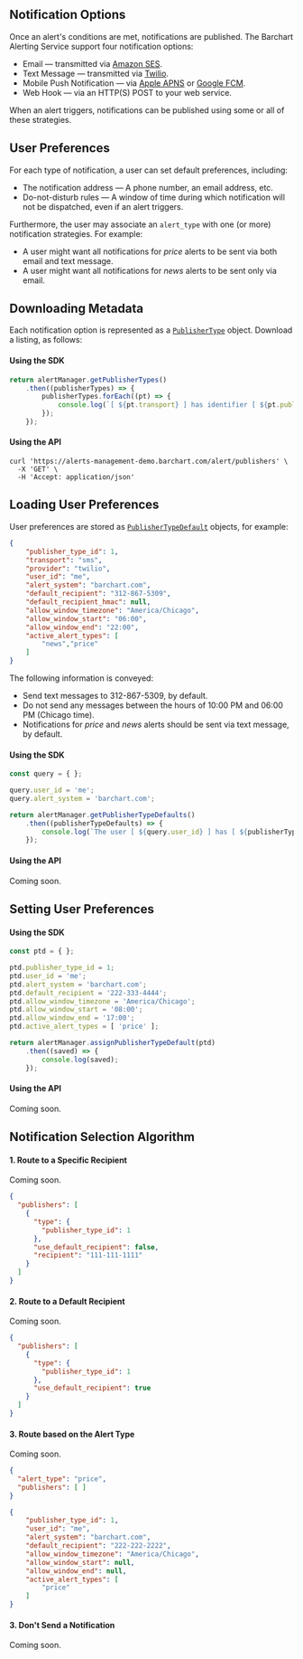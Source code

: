 ## Notification Options

Once an alert's conditions are met, notifications are published. The Barchart Alerting Service support four notification options:

* Email — transmitted via [Amazon SES](https://aws.amazon.com/ses/).
* Text Message — transmitted via [Twilio](https://www.twilio.com/).
* Mobile Push Notification — via [Apple APNS](https://en.wikipedia.org/wiki/Apple_Push_Notification_service) or [Google FCM](https://firebase.google.com/docs/cloud-messaging).
* Web Hook — via an HTTP(S) POST to your web service.

When an alert triggers, notifications can be published using some or all of these strategies.

## User Preferences

For each type of notification, a user can set default preferences, including:

* The notification address — A phone number, an email address, etc.
* Do-not-disturb rules — A window of time during which notification will not be dispatched, even if an alert triggers.

Furthermore, the user may associate an ```alert_type``` with one (or more) notification strategies. For example:

* A user might want all notifications for _price_ alerts to be sent via both email and text message. 
* A user might want all notifications for _news_ alerts to be sent only via email.

## Downloading Metadata

Each notification option is represented as a [```PublisherType```](/content/sdk/lib-data?id=schemapublishertype) object. Download a listing, as follows:

#### Using the SDK

```js
return alertManager.getPublisherTypes()
	.then((publisherTypes) => {
		publisherTypes.forEach((pt) => {
			console.log(`[ ${pt.transport} ] has identifier [ ${pt.publisher_type_id} ]`);	
		});	
	});
```

#### Using the API

```shell
curl 'https://alerts-management-demo.barchart.com/alert/publishers' \ 
  -X 'GET' \
  -H 'Accept: application/json'
```

## Loading User Preferences

User preferences are stored as [```PublisherTypeDefault```](/content/sdk/lib-data?id=schemapublishertypedefault) objects, for example:

```json
{
	"publisher_type_id": 1,
	"transport": "sms",
	"provider": "twilio",
	"user_id": "me",
	"alert_system": "barchart.com",
	"default_recipient": "312-867-5309",
	"default_recipient_hmac": null,
	"allow_window_timezone": "America/Chicago",
	"allow_window_start": "06:00",
	"allow_window_end": "22:00",
	"active_alert_types": [
		"news","price"
	]
}
```

The following information is conveyed:

* Send text messages to 312-867-5309, by default.
* Do not send any messages between the hours of 10:00 PM and 06:00 PM (Chicago time).
* Notifications for _price_ and _news_ alerts should be sent via text message, by default.

#### Using the SDK

```js
const query = { };

query.user_id = 'me';
query.alert_system = 'barchart.com';

return alertManager.getPublisherTypeDefaults()
	.then((publisherTypeDefaults) => {
		console.log(`The user [ ${query.user_id} ] has [ ${publisherTypeDefaults.length} ] preference settings`);
	});
```

#### Using the API

Coming soon.

## Setting User Preferences

#### Using the SDK

```js
const ptd = { };

ptd.publisher_type_id = 1;
ptd.user_id = 'me';
ptd.alert_system = 'barchart.com';
ptd.default_recipient = '222-333-4444';
ptd.allow_window_timezone = 'America/Chicago';
ptd.allow_window_start = '08:00';
ptd.allow_window_end = '17:00';
ptd.active_alert_types = [ 'price' ];

return alertManager.assignPublisherTypeDefault(ptd)
	.then((saved) => {
		console.log(saved);
	});
```

#### Using the API

Coming soon.

## Notification Selection Algorithm

#### 1. Route to a Specific Recipient

Coming soon.

```json
{
  "publishers": [
	{
	  "type": {
		"publisher_type_id": 1
	  },
	  "use_default_recipient": false,
	  "recipient": "111-111-1111"
	}
  ]
}
```

#### 2. Route to a Default Recipient

Coming soon.

```json
{
  "publishers": [
	{
	  "type": {
		"publisher_type_id": 1
	  },
	  "use_default_recipient": true
	}
  ]
}
```

#### 3. Route based on the Alert Type

Coming soon.

```json
{
  "alert_type": "price",
  "publishers": [ ]
}
```

```json
{
	"publisher_type_id": 1,
	"user_id": "me",
	"alert_system": "barchart.com",
	"default_recipient": "222-222-2222",
	"allow_window_timezone": "America/Chicago",
	"allow_window_start": null,
	"allow_window_end": null,
	"active_alert_types": [
		"price"
	]
}
```

#### 3. Don't Send a Notification

Coming soon.





